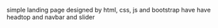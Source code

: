 simple landing page
designed by html, css, js and bootstrap
have have headtop and navbar and slider
